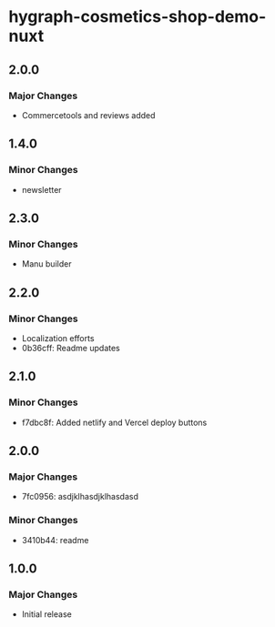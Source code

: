# hygraph-cosmetics-shop-demo-nuxt

## 2.0.0

### Major Changes

- Commercetools and reviews added

## 1.4.0

### Minor Changes

- newsletter

## 2.3.0

### Minor Changes

- Manu builder

## 2.2.0

### Minor Changes

- Localization efforts
- 0b36cff: Readme updates

## 2.1.0

### Minor Changes

- f7dbc8f: Added netlify and Vercel deploy buttons

## 2.0.0

### Major Changes

- 7fc0956: asdjklhasdjklhasdasd

### Minor Changes

- 3410b44: readme

## 1.0.0

### Major Changes

- Initial release
